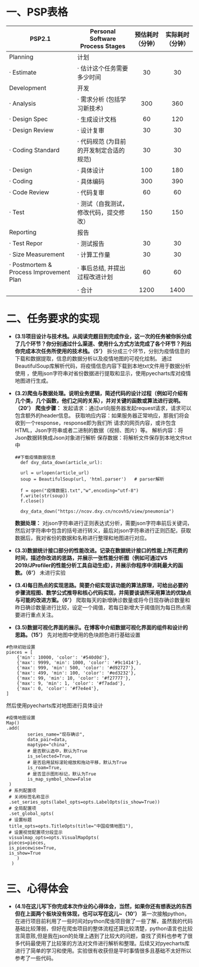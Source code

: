 # 一、PSP表格

|                 PSP2.1                  |   Personal Software Process Stages   | 预估耗时（分钟） | 实际耗时（分钟） |
| --------------------------------------- | ------------------------------------ | :-------------: | :-------------: |
| Planning                                | 计划                                 |                 |                 |
| · Estimate                              | · 估计这个任务需要多少时间             |       30        |       30        |
| Development                             | 开发                                 |                 |                 |
| · Analysis                              | · 需求分析 (包括学习新技术)            |       300       |       360       |
| · Design Spec                           | · 生成设计文档                        |       60        |       120      |
| · Design Review                         | · 设计复审                            |       30        |       30        |
| · Coding Standard                       | · 代码规范 (为目前的开发制定合适的规范) |       30        |       30        |
| · Design                                | · 具体设计                            |       100       |       180       |
| · Coding                                | · 具体编码                            |       300       |       390       |
| · Code Review                           | · 代码复审                            |       60        |       60        |
| · Test                                  | · 测试（自我测试，修改代码，提交修改）  |       150       |       150       |
| Reporting                               | 报告                                 |                 |                 |
| · Test Repor                            | · 测试报告                            |       30        |       30        |
| · Size Measurement                      | · 计算工作量                          |       30        |       30        |
| · Postmortem & Process Improvement Plan | · 事后总结, 并提出过程改进计划          |       60        |       60        |
|                                         | · 合计                               |      1200       |      1400       |

# 二、任务要求的实现

- **(3.1)项目设计与技术栈。从阅读完题目到完成作业，这一次的任务被你拆分成了几个环节？你分别通过什么渠道、使用什么方式方法完成了各个环节？列出你完成本次任务所使用的技术栈。（5'）**
  拆分成三个环节，分别为疫情信息的下载和数据提取，信息的数据分析以及疫情地图的可视化绘制。
   通过BeautifulSoup库解析代码，将疫情信息内容下载到本地txt文件用于数据分析使用 ，使用json字符串对省份数据进行提取和显示，使用pyecharts库对疫情地图进行生成。
  
  
- **(3.2)爬虫与数据处理。说明业务逻辑，简述代码的设计过程（例如可介绍有几个类，几个函数，他们之间的关系），并对关键的函数或算法进行说明。（20'）**
**爬虫步骤：**
     发起请求：通过url向服务器发起request请求，请求可以包含额外的header信息。
    获取响应内容：如果服务器正常响应，那我们将会收到一个response，response即为我们所        请求的网页内容，或许包含HTML，Json字符串或者二进制的数据（视频、图片）等。
    解析内容：将Json数据转换成Json对象进行解析
    保存数据：将解析文件保存到本地文件txt中
  ```
  ##下载疫情数据信息
    def dxy_data_down(article_url):
   
    url = urlopen(article_url)
    soup = BeautifulSoup(url, 'html.parser')   # parser解析
    
    f = open("疫情数据1.txt","w",encoding="utf-8")
    f.write(str(soup))
    f.close()

    dxy_data_down("https://ncov.dxy.cn/ncovh5/view/pneumonia")
  ```
  **数据处理：**
  对json字符串进行正则表达式分析，需要json字符串前后关键词，然后对字符串中包含的括号进行转义，最后对json字符串进行正则匹配，获取数据后，我对省份的数据和名称进行整理和地图进行对应。
- **(3.3)数据统计接口部分的性能改进。记录在数据统计接口的性能上所花费的时间，描述你改进的思路，并展示一张性能分析图（例如可通过VS 2019/JProfiler的性能分析工具自动生成），并展示你程序中消耗最大的函数。（6'）**
未进行实验
  

- **(3.4)每日热点的实现思路。简要介绍实现该功能的算法原理，可给出必要的步骤流程图、数学公式推导和核心代码实现，并简要谈谈所采用算法的优缺点与可能的改进方案。（6'）**
爬取每天的新增确诊数量或将今日现存确诊数量和昨日确诊数量进行比较，设定一个阈值，若每日新增大于阈值则为每日热点需要进行重点关注。
  

- **(3.5)数据可视化界面的展示。在博客中介绍数据可视化界面的组件和设计的思路。（15'）**
先对地图中使用的色块颜色进行基础设置
```
#色块初始设置
pieces = [
    {'min': 10000, 'color': '#540d0d'},
    {'max': 9999, 'min': 1000, 'color': '#9c1414'},
    {'max': 999, 'min': 500, 'color': '#d92727'},
    {'max': 499, 'min': 100, 'color': '#ed3232'},
    {'max': 99, 'min': 10, 'color': '#f27777'},
    {'max': 9, 'min': 1, 'color': '#f7adad'},
    {'max': 0, 'color': '#f7e4e4'},
]
```
然后使用pyecharts库对地图进行具体设计
```
#疫情地图设置
Map()
.add(
        series_name="现存确诊", 
        data_pair=data, 
        maptype="china", 
        # 是否默认选中，默认为True
        is_selected=True,
        # 是否启用鼠标滚轮缩放和拖动平移，默认为True
        is_roam=True,
        # 是否显示图形标记，默认为True
        is_map_symbol_show=False
 )
 # 系列配置项
 # 关闭标签名称显示
 .set_series_opts(label_opts=opts.LabelOpts(is_show=True))
 # 全局配置项
 .set_global_opts(
 # 设置标题
 title_opts=opts.TitleOpts(title="中国疫情地图1"),
 # 设置视觉配置项分段显示
 visualmap_opts=opts.VisualMapOpts(
 pieces=pieces,
 is_piecewise=True,
 is_show=True
    )
  )
  ```
# 三、心得体会

- **(4.1)在这儿写下你完成本次作业的心得体会，当然，如果你还有想表达的东西但在上面两个板块没有体现，也可以写在这儿~（10'）**
第一次接触python，在进行项目前利用了一些时间对python爬虫项目做了一些了解，虽然我的代码基础比较薄弱，但好在爬虫项目的整体流程还算比较清楚，python语言也比较言简意赅,但是我在json的处理上遇到了比较大的问题，查找了资料也参考了很多代码最使用了比较笨的方法对文件进行解析和整理。后续又对pyecharts库进行了简单的学习和使用。实验很有收获但是平时事情很多且基础不太好所以参考了一些代码。
  ​	

